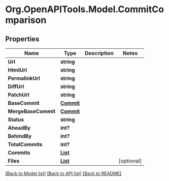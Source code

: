 # Org.OpenAPITools.Model.CommitComparison

## Properties

Name | Type | Description | Notes
------------ | ------------- | ------------- | -------------
**Url** | **string** |  | 
**HtmlUrl** | **string** |  | 
**PermalinkUrl** | **string** |  | 
**DiffUrl** | **string** |  | 
**PatchUrl** | **string** |  | 
**BaseCommit** | [**Commit**](Commit.md) |  | 
**MergeBaseCommit** | [**Commit**](Commit.md) |  | 
**Status** | **string** |  | 
**AheadBy** | **int?** |  | 
**BehindBy** | **int?** |  | 
**TotalCommits** | **int?** |  | 
**Commits** | [**List<Commit>**](Commit.md) |  | 
**Files** | [**List<DiffEntry>**](DiffEntry.md) |  | [optional] 

[[Back to Model list]](../README.md#documentation-for-models) [[Back to API list]](../README.md#documentation-for-api-endpoints) [[Back to README]](../README.md)

